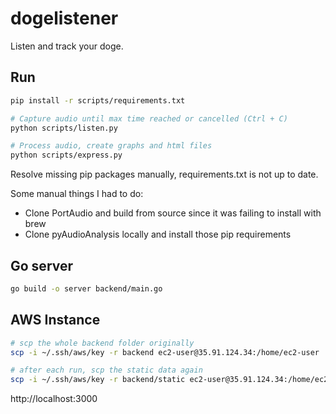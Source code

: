 # dogelistener

Listen and track your doge.

## Run

```bash
pip install -r scripts/requirements.txt

# Capture audio until max time reached or cancelled (Ctrl + C)
python scripts/listen.py

# Process audio, create graphs and html files
python scripts/express.py
```

Resolve missing pip packages manually, requirements.txt is not up to date.

Some manual things I had to do:

* Clone PortAudio and build from source since it was failing to install with brew
* Clone pyAudioAnalysis locally and install those pip requirements

## Go server

```bash
go build -o server backend/main.go
```

## AWS Instance

```bash
# scp the whole backend folder originally
scp -i ~/.ssh/aws/key -r backend ec2-user@35.91.124.34:/home/ec2-user

# after each run, scp the static data again
scp -i ~/.ssh/aws/key -r backend/static ec2-user@35.91.124.34:/home/ec2-user/backend
```

http://localhost:3000
